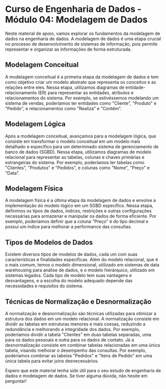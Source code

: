 # Curso de Engenharia de Dados - Módulo 04: Modelagem de Dados

Neste material de apoio, vamos explorar os fundamentos da modelagem de dados na engenharia de dados. A modelagem de dados é uma etapa crucial no processo de desenvolvimento de sistemas de informação, pois permite representar e organizar as informações de forma estruturada.

## Modelagem Conceitual

A modelagem conceitual é a primeira etapa da modelagem de dados e tem como objetivo criar um modelo abstrato que representa os conceitos e as relações entre eles. Nessa etapa, utilizamos diagramas de entidade-relacionamento (ER) para representar as entidades, atributos e relacionamentos do sistema. Por exemplo, se estivéssemos modelando um sistema de vendas, poderíamos ter entidades como "Cliente", "Produto" e "Pedido", e relacionamentos como "Realiza" e "Contém".

## Modelagem Lógica

Após a modelagem conceitual, avançamos para a modelagem lógica, que consiste em transformar o modelo conceitual em um modelo mais detalhado e específico para um determinado sistema de gerenciamento de banco de dados (SGBD). Nessa etapa, utilizamos diagramas de modelo relacional para representar as tabelas, colunas e chaves primárias e estrangeiras do sistema. Por exemplo, poderíamos ter tabelas como "Clientes", "Produtos" e "Pedidos", e colunas como "Nome", "Preço" e "Data".

## Modelagem Física

A modelagem física é a última etapa da modelagem de dados e envolve a implementação do modelo lógico em um SGBD específico. Nessa etapa, definimos os tipos de dados, índices, restrições e outras configurações necessárias para armazenar e manipular os dados de forma eficiente. Por exemplo, poderíamos definir que a coluna "Preço" é do tipo decimal e possui um índice para melhorar a performance das consultas.

## Tipos de Modelos de Dados

Existem diversos tipos de modelos de dados, cada um com suas características e finalidades específicas. Além do modelo relacional, que é o mais comum, temos o modelo dimensional, utilizado em sistemas de data warehousing para análise de dados, e o modelo hierárquico, utilizado em sistemas legados. Cada tipo de modelo tem suas vantagens e desvantagens, e a escolha do modelo adequado depende das necessidades e requisitos do sistema.

## Técnicas de Normalização e Desnormalização

A normalização e desnormalização são técnicas utilizadas para otimizar a estrutura dos dados em um modelo relacional. A normalização consiste em dividir as tabelas em estruturas menores e mais coesas, reduzindo a redundância e melhorando a integridade dos dados. Por exemplo, poderíamos dividir a tabela "Clientes" em duas tabelas separadas, uma para os dados pessoais e outra para os dados de contato. Já a desnormalização consiste em combinar tabelas relacionadas em uma única tabela, visando melhorar o desempenho das consultas. Por exemplo, poderíamos combinar as tabelas "Pedidos" e "Itens de Pedido" em uma única tabela para evitar joins desnecessários.

Espero que este material tenha sido útil para o seu estudo de engenharia de dados e modelagem de dados. Se tiver alguma dúvida, não hesite em perguntar!
